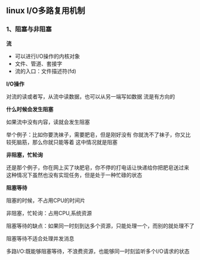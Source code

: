## linux I/O多路复用机制

### 1、阻塞与非阻塞

**流**

- 可以进行I/O操作的内核对象
- 文件、管道、套接字
- 流的入口：文件描述符(fd)

**I/O操作**

对流的读或者写，从流中读数据，也可以从另一端写如数据
流是有方向的

**什么时候会发生阻塞**

如果流中没有内容，读就会发生阻塞

举个例子：比如你要洗袜子，需要肥皂，但是刚好没有
你就洗不了袜子，你又比较死脑筋，那么你就只能等着
这中情况就是阻塞

**非阻塞，忙轮询**

还是那个例子，你在网上买了块肥皂，你不停的打电话让快递给你把肥皂送过来
这种情况下虽然也没有实现任务，但是处于一种忙碌的状态

**阻塞等待**

阻塞的时候，不占用CPU的时间片

非阻塞，忙轮询：占用CPU,系统资源

阻塞等待的缺点：如果同一时刻到达多个资源，只能处理一个，而别的就处理不了

阻塞等待不适合处理并发消息

多路I/O:既能够阻塞等待，不浪费资源，也能够同一时刻监听多个I/O请求的状态